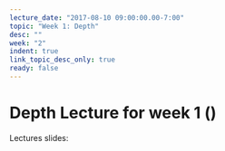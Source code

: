 ```yaml
---
lecture_date: "2017-08-10 09:00:00.00-7:00"
topic: "Week 1: Depth"
desc: ""
week: "2"
indent: true
link_topic_desc_only: true
ready: false
---
```



# Depth Lecture for week 1 ()

Lectures slides:

